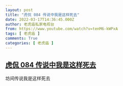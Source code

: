 ```yaml
---
layout: post
title: "虎侃 084 传说中我是这样死去"
date: 2022-03-17T14:36:45.000Z
author: 老虎庙私家电视台
from: https://www.youtube.com/watch?v=tenM6-kWPxA
tags: [ 老虎庙 ]
comments: True
categories: [ 老虎庙 ]
---
```

<!--1647527805000-->
[虎侃 084 传说中我是这样死去](https://www.youtube.com/watch?v=tenM6-kWPxA)
------

<div>
坊间传说我是这样死去
</div>
